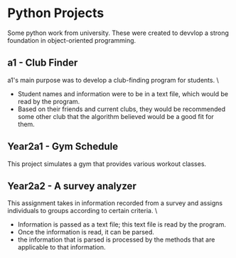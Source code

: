 # Python Projects
Some python work from university. These were created to devvlop a strong foundation in object-oriented programming. 

## a1 - Club Finder
a1's main purpose was to develop a club-finding program for students. \
* Student names and information were to be in a text file, which would be read by the program. 
* Based on their friends and current clubs, they would be recommended some other club that the algorithm believed would be a good fit for them. 

## Year2a1 - Gym Schedule 
This project simulates a gym that provides various workout classes.

## Year2a2 - A survey analyzer 
This assignment takes in information recorded from a survey and assigns individuals to groups according to certain criteria. \
* Information is passed as a text file; this text file is read by the program. 
* Once the information is read, it can be parsed. 
* the information that is parsed is processed by the methods that are applicable to that information. 
